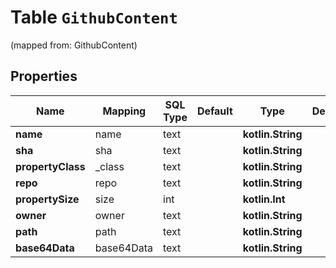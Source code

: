 
# Table `GithubContent`
(mapped from: GithubContent)

## Properties
Name | Mapping | SQL Type | Default | Type | Description | Notes
---- | ------- | -------- | ------- | ---- | ----------- | -----
**name** | name | text |  | **kotlin.String** |  |  [optional]
**sha** | sha | text |  | **kotlin.String** |  |  [optional]
**propertyClass** | _class | text |  | **kotlin.String** |  |  [optional]
**repo** | repo | text |  | **kotlin.String** |  |  [optional]
**propertySize** | size | int |  | **kotlin.Int** |  |  [optional]
**owner** | owner | text |  | **kotlin.String** |  |  [optional]
**path** | path | text |  | **kotlin.String** |  |  [optional]
**base64Data** | base64Data | text |  | **kotlin.String** |  |  [optional]










